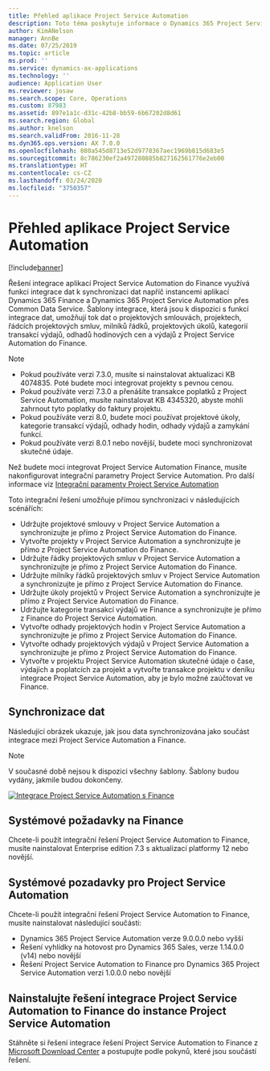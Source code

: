 ```yaml
---
title: Přehled aplikace Project Service Automation
description: Toto téma poskytuje informace o Dynamics 365 Project Service Automation na Dynamics 365 Finance integrační řešení.
author: KimANelson
manager: AnnBe
ms.date: 07/25/2019
ms.topic: article
ms.prod: ''
ms.service: dynamics-ax-applications
ms.technology: ''
audience: Application User
ms.reviewer: josaw
ms.search.scope: Core, Operations
ms.custom: 87983
ms.assetid: 897e1a1c-d31c-42b8-bb59-6b67202d8d61
ms.search.region: Global
ms.author: knelson
ms.search.validFrom: 2016-11-28
ms.dyn365.ops.version: AX 7.0.0
ms.openlocfilehash: 080a545d8713e52d9778367aec1969b815d683e5
ms.sourcegitcommit: 8c786230ef2a497280885b827162561776e2eb00
ms.translationtype: HT
ms.contentlocale: cs-CZ
ms.lasthandoff: 03/24/2020
ms.locfileid: "3750357"
---
```

# <a name="project-service-automation-overview"></a>Přehled aplikace Project Service Automation

[!include[banner](../includes/banner.md)]

Řešení integrace aplikací Project Service Automation do Finance využívá funkci integrace dat k synchronizaci dat napříč instancemi aplikací Dynamics 365 Finance a Dynamics 365 Project Service Automation přes Common Data Service. Šablony integrace, která jsou k dispozici s funkcí integrace dat, umožňují tok dat o projektových smlouvách, projektech, řádcích projektových smluv, milníků řádků, projektových úkolů, kategorií transakcí výdajů, odhadů hodinových cen a výdajů z Project Service Automation do Finance.

> [!NOTE]
> - Pokud používáte verzi 7.3.0, musíte si nainstalovat aktualizaci KB 4074835. Poté budete moci integrovat projekty s pevnou cenou.
> - Pokud používáte verzi 7.3.0 a přenášíte transakce poplatků z Project Service Automation, musíte nainstalovat KB 4345320, abyste mohli zahrnout tyto poplatky do faktury projektu.
> - Pokud používáte verzi 8.0, budete moci používat projektové úkoly, kategorie transakcí výdajů, odhady hodin, odhady výdajů a zamykání funkcí.
> - Pokud používáte verzi 8.0.1 nebo novější, budete moci synchronizovat skutečné údaje.

Než budete moci integrovat Project Service Automation Finance, musíte nakonfigurovat integrační parametry Project Service Automation. Pro další informace viz [Integrační paramenty Project Service Automation](PSA-parameters.md)

Toto integrační řešení umožňuje přímou synchronizaci v následujících scénářích:

- Udržujte projektové smlouvy v Project Service Automation a synchronizujte je přímo z Project Service Automation do Finance.
- Vytvořte projekty v Project Service Automation a synchronizujte je přímo z Project Service Automation do Finance.
- Udržujte řádky projektových smluv v Project Service Automation a synchronizujte je přímo z Project Service Automation do Finance.
- Udržujte milníky řádků projektových smluv v Project Service Automation a synchronizujte je přímo z Project Service Automation do Finance.
- Udržujte úkoly projektů v Project Service Automation a synchronizujte je přímo z Project Service Automation do Finance.
- Udržujte kategorie transakcí výdajů ve Finance a synchronizujte je přímo z Finance do Project Service Automation.
- Vytvořte odhady projektových hodin v Project Service Automation a synchronizujte je přímo z Project Service Automation do Finance.
- Vytvořte odhady projektových výdajů v Project Service Automation a synchronizujte je přímo z Project Service Automation do Finance.
- Vytvořte v projektu Project Service Automation skutečné údaje o čase, výdajích a poplatcích za projekt a vytvořte transakce projektu v deníku integrace Project Service Automation, aby je bylo možné zaúčtovat ve Finance.

## <a name="data-synchronization"></a>Synchronizace dat

Následující obrázek ukazuje, jak jsou data synchronizována jako součást integrace mezi Project Service Automation a Finance.

> [!NOTE]
> V současné době nejsou k dispozici všechny šablony. Šablony budou vydány, jakmile budou dokončeny.

[![Integrace Project Service Automation s Finance](./media/PSA-integration.png)](./media/PSA-integration.png)

## <a name="system-requirements-for-finance"></a>Systémové požadavky na Finance

Chcete-li použít integrační řešení Project Service Automation to Finance, musíte nainstalovat Enterprise edition 7.3 s aktualizací platformy 12 nebo novější.

## <a name="system-requirements-for-project-service-automation"></a>Systémové pozadavky pro Project Service Automation

Chcete-li použít integrační řešení Project Service Automation to Finance, musíte nainstalovat následující součásti:

- Dynamics 365 Project Service Automation verze 9.0.0.0 nebo vyšší
- Řešení vyhlídky na hotovost pro Dynamics 365 Sales, verze 1.14.0.0 (v14) nebo novější
- Řešení Project Service Automation to Finance pro Dynamics 365 Project Service Automation verzi 1.0.0.0 nebo novější

## <a name="install-the-project-service-automation-to-finance-integration-solution-in-your-project-service-automation-instance"></a>Nainstalujte řešení integrace Project Service Automation to Finance do instance Project Service Automation

Stáhněte si řešení integrace řešení Project Service Automation to Finance z [Microsoft Download Center](https://www.microsoft.com/download/details.aspx?id=57016) a postupujte podle pokynů, které jsou součástí řešení.
